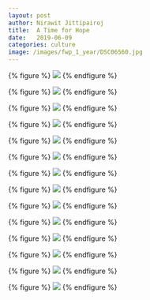 ```yaml
---
layout: post
author: Nirawit Jittipairoj
title:  A Time for Hope
date:   2019-06-09
categories: culture
image: /images/fwp_1_year/DSC06560.jpg
---
```


{% figure %}
![](/images/fwp_1_year/DSC06430.jpg)
{% endfigure %}

{% figure %}
![](/images/fwp_1_year/DSC06480.jpg)
{% endfigure %}

{% figure %}
![](/images/fwp_1_year/DSC06518.jpg)
{% endfigure %}

{% figure %}
![](/images/fwp_1_year/DSC06530.jpg)
{% endfigure %}

{% figure %}
![](/images/fwp_1_year/DSC06555.jpg)
{% endfigure %}

{% figure %}
![](/images/fwp_1_year/DSC06434.jpg)
{% endfigure %}

{% figure %}
![](/images/fwp_1_year/DSC06439.jpg)
{% endfigure %}

{% figure %}
![](/images/fwp_1_year/DSC06454.jpg)
{% endfigure %}

{% figure %}
![](/images/fwp_1_year/DSC06590.jpg)
{% endfigure %}

{% figure %}
![](/images/fwp_1_year/DSC06462.jpg)
{% endfigure %}

{% figure %}
![](/images/fwp_1_year/DSC06457.jpg)
{% endfigure %}

{% figure %}
![](/images/fwp_1_year/DSC06558.jpg)
{% endfigure %}

{% figure %}
![](/images/fwp_1_year/DSC06579.jpg)
{% endfigure %}

{% figure %}
![](/images/fwp_1_year/DSC06570.jpg)
{% endfigure %}








